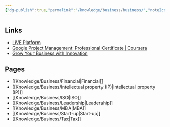```yaml
---
{"dg-publish":true,"permalink":"/knowledge/business/business/","noteIcon":""}
---
```


## Links
- [LiVE Platform](https://www.live-platforms.com/)
- [Google Project Management: Professional Certificate | Coursera](https://www.coursera.org/professional-certificates/google-project-management)
- [Grow Your Business with Innovation](https://www.live-platforms.com/education/playlist/31)
## Pages

- [[Knowledge/Business/Financial\|Financial]]
- [[Knowledge/Business/Intellectual property (IP)\|Intellectual property (IP)]]
- [[Knowledge/Business/ISO\|ISO]]
- [[Knowledge/Business/Leadership\|Leadership]]
- [[Knowledge/Business/MBA\|MBA]]
- [[Knowledge/Business/Start-up\|Start-up]]
- [[Knowledge/Business/Tax\|Tax]]


